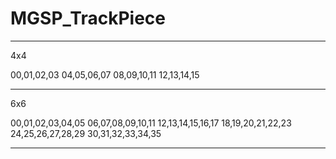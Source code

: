# MGSP_TrackPiece

---
4x4

00,01,02,03
04,05,06,07
08,09,10,11
12,13,14,15

---
6x6

00,01,02,03,04,05
06,07,08,09,10,11
12,13,14,15,16,17
18,19,20,21,22,23
24,25,26,27,28,29
30,31,32,33,34,35

---
